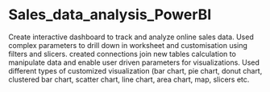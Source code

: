 # Sales_data_analysis_PowerBI
Create interactive dashboard to track and analyze online sales data.
Used complex parameters to drill down in worksheet and customisation using filters and slicers.
created connections join new tables calculation to manipulate data and enable user driven parameters for visualizations.
Used different types of customized visualization (bar chart, pie chart, donut chart, clustered bar chart, scatter chart, line chart, area chart, map, slicers etc.
